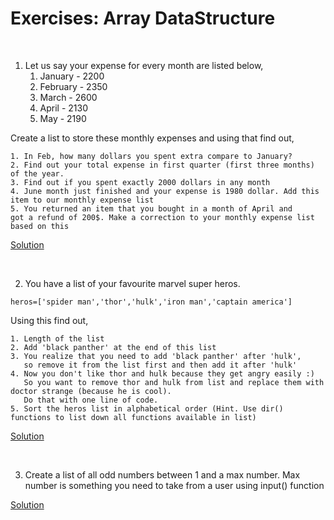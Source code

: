 # Exercises: Array DataStructure

<br />

1. Let us say your expense for every month are listed below,
    1. January - 2200
    2. February - 2350
    3. March - 2600
    4. April - 2130
    5. May - 2190

Create a list to store these monthly expenses and using that find out,

    1. In Feb, how many dollars you spent extra compare to January?
    2. Find out your total expense in first quarter (first three months) of the year.
    3. Find out if you spent exactly 2000 dollars in any month
    4. June month just finished and your expense is 1980 dollar. Add this item to our monthly expense list
    5. You returned an item that you bought in a month of April and
    got a refund of 200$. Make a correction to your monthly expense list
    based on this

[Solution](https://github.com/andrescaro16/LeetCode/tree/main/Learning/Arrays/Exercises/1-solution.py)


<br />

2. You have a list of your favourite marvel super heros.
```
heros=['spider man','thor','hulk','iron man','captain america']
```

Using this find out,

    1. Length of the list
    2. Add 'black panther' at the end of this list
    3. You realize that you need to add 'black panther' after 'hulk',
       so remove it from the list first and then add it after 'hulk'
    4. Now you don't like thor and hulk because they get angry easily :)
       So you want to remove thor and hulk from list and replace them with doctor strange (because he is cool).
       Do that with one line of code.
    5. Sort the heros list in alphabetical order (Hint. Use dir() functions to list down all functions available in list)

[Solution](https://github.com/andrescaro16/LeetCode/tree/main/Learning/Arrays/Exercises/2-solution.py)


<br />

3. Create a list of all odd numbers between 1 and a max number.
Max number is something you need to take from a user using input() function

[Solution](https://github.com/andrescaro16/LeetCode/tree/main/Learning/Arrays/Exercises/3-solution.py)